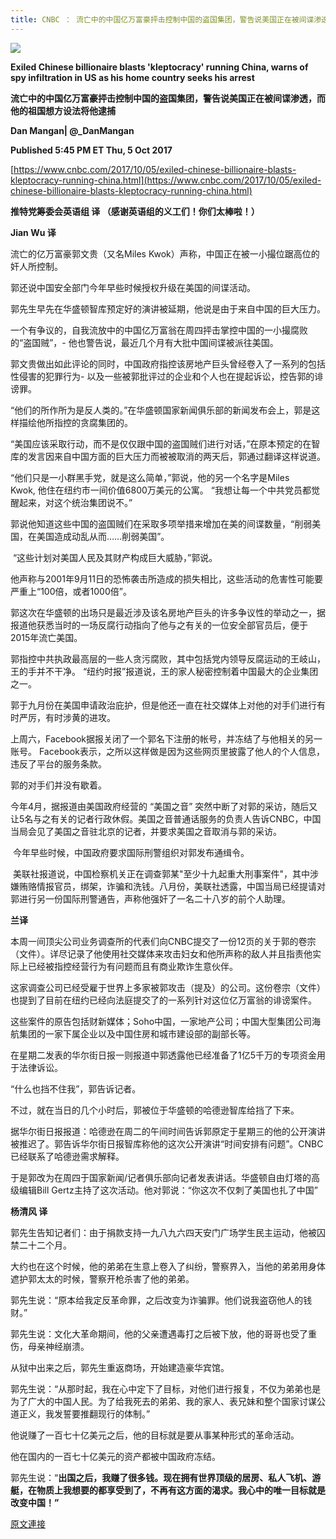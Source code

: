 ```yaml
---
title: CNBC ： 流亡中的中国亿万富豪抨击控制中国的盗国集团，警告说美国正在被间谍渗透，而他的祖国想方设法将他逮捕
---
```


**[![](https://3.bp.blogspot.com/-qymW3K9gE-Y/WdhZ6hpT33I/AAAAAAAAApw/N8ePTe7X7lYYaB_pL-uoeuls8R1zHqwKwCLcBGAs/s1600/3.PNG)](https://3.bp.blogspot.com/-qymW3K9gE-Y/WdhZ6hpT33I/AAAAAAAAApw/N8ePTe7X7lYYaB_pL-uoeuls8R1zHqwKwCLcBGAs/s1600/3.PNG)**





**Exiled Chinese billionaire blasts 'kleptocracy' running China, warns of spy infiltration in US as his home country seeks his arrest**



**流亡中的中国亿万富豪抨击控制中国的盗国集团，警告说美国正在被间谍渗透，而他的祖国想方设法将他逮捕**



**Dan Mangan| @\_DanMangan**



**Published 5:45 PM ET Thu, 5 Oct 2017**



[https://www.cnbc.com/2017/10/05/exiled-chinese-billionaire-blasts-kleptocracy-running-china.html](https://www.cnbc.com/2017/10/05/exiled-chinese-billionaire-blasts-kleptocracy-running-china.html)








**推特党筹委会英语组 译 （感谢英语组的义工们！你们太棒啦！）**








**Jian Wu 译**



流亡的亿万富豪郭文贵（又名Miles Kwok）声称，中国正在被一小撮位踞高位的奸人所控制。








郭还说中国安全部门今年早些时候授权升级在美国的间谍活动。








郭先生早先在华盛顿智库预定好的演讲被延期，他说是由于来自中国的巨大压力。








一个有争议的，自我流放中的中国亿万富翁在周四抨击掌控中国的一小撮腐败的“盗国贼”，- 他也警告说，最近几个月有大批中国间谍被派往美国。








郭文贵做出如此评论的同时，中国政府指控该房地产巨头曾经卷入了一系列的包括性侵害的犯罪行为- 以及一些被郭批评过的企业和个人也在提起诉讼，控告郭的诽谤罪。








“他们的所作所为是反人类的。”在华盛顿国家新闻俱乐部的新闻发布会上，郭是这样描绘他所指控的贪腐集团的。








“美国应该采取行动，而不是仅仅跟中国的盗国贼们进行对话，”在原本预定的在智库的发言因来自中国方面的巨大压力而被被取消的两天后，郭通过翻译这样说道。








“他们只是一小群黑手党，就是这么简单，”郭说，他的另一个名字是Miles Kwok, 他住在纽约市一间价值6800万美元的公寓。 “我想让每一个中共党员都觉醒起来，对这个统治集团说不。”



郭说他知道这些中国的盗国贼们在采取多项举措来增加在美的间谍数量，“削弱美国，在美国造成动乱从而……削弱美国”。








 “这些计划对美国人民及其财产构成巨大威胁，”郭说。








他声称与2001年9月11日的恐怖袭击所造成的损失相比，这些活动的危害性可能要严重上“100倍，或者1000倍”。








郭这次在华盛顿的出场只是最近涉及该名房地产巨头的许多争议性的举动之一，据报道他获悉当时的一场反腐行动指向了他与之有关的一位安全部官员后，便于2015年流亡美国。



郭指控中共执政最高层的一些人贪污腐败，其中包括党内领导反腐运动的王岐山，王的手并不干净。 “纽约时报”报道说，王的家人秘密控制着中国最大的企业集团之一。








郭于九月份在美国申请政治庇护，但是他还一直在社交媒体上对他的对手们进行有时严厉，有时涉黄的进攻。








上周六，Facebook据报关闭了一个郭名下注册的帐号，并冻结了与他相关的另一账号。 Facebook表示，之所以这样做是因为这些网页里披露了他人的个人信息，违反了平台的服务条款。








郭的对手们并没有歇着。








今年4月，据报道由美国政府经营的 “美国之音” 突然中断了对郭的采访，随后又让5名与之有关的记者行政休假。美国之音普通话服务的负责人告诉CNBC，中国当局会见了美国之音驻北京的记者，并要求美国之音取消与郭的采访。








 今年早些时候，中国政府要求国际刑警组织对郭发布通缉令。








 美联社报道说，中国检察机关正在调查郭某"至少十九起重大刑事案件"，其中涉嫌贿赂情报官员，绑架，诈骗和洗钱。八月份，美联社透露，中国当局已经提请对郭进行另一份国际刑警通告，声称他强奸了一名二十八岁的前个人助理。








**兰译**



本周一间顶尖公司业务调查所的代表们向CNBC提交了一份12页的关于郭的卷宗（文件）。详尽记录了他使用社交媒体来攻击妇女和他所声称的敌人并且指责他实际上已经被指控经营行为有问题而且有商业欺诈生意伙伴。








这家调查公司已经受雇于世界上多家被郭攻击（提及）的公司。这份卷宗（文件）也提到了目前在纽约已经向法庭提交了的一系列针对这位亿万富翁的诽谤案件。



这些案件的原告包括财新媒体；Soho中国，一家地产公司；中国大型集团公司海航集团的一家下属企业以及中国住房和城市建设部的副部长等。








在星期二发表的华尔街日报一则报道中郭透露他已经准备了1亿5千万的专项资金用于法律诉讼。








“什么也挡不住我”，郭告诉记者。








不过，就在当日的几个小时后，郭被位于华盛顿的哈德逊智库给挡了下来。








据华尔街日报报道：哈德逊在周二的午间时间告诉郭原定于星期三的他的公开演讲被推迟了。郭告诉华尔街日报智库称他的这次公开演讲“时间安排有问题”。CNBC已经联系了哈德逊需求解释。








于是郭改为在周四于国家新闻/记者俱乐部向记者发表讲话。华盛顿自由灯塔的高级编辑Bill Gertz主持了这次活动。他对郭说：“你这次不仅刺了美国也扎了中国”








**杨清风 译**



郭先生告知记者们：由于捐款支持一九八九六四天安门广场学生民主运动，他被囚禁二十二个月。








大约也在这个时候，他的弟弟在生意上卷入了纠纷，警察界入，当他的弟弟用身体遮护郭太太的时候，警察开枪杀害了他的弟弟。








郭先生说：“原本给我定反革命罪，之后改变为诈骗罪。他们说我盗窃他人的钱财。”








郭先生说：文化大革命期间，他的父亲遭遇毒打之后被下放，他的哥哥也受了重伤，母亲神经崩溃。








从狱中出来之后，郭先生重返商场，开始建造豪华宾馆。








郭先生说：“从那时起，我在心中定下了目标，对他们进行报复，不仅为弟弟也是为了广大的中国人民。为了给我死去的弟弟、我的家人、表兄妹和整个国家讨谋公道正义，我发誓要推翻现行的体制。”








他说赚了一百七十亿美元之后，他的目标就是要从事某种形式的革命活动。








他在国内的一百七十亿美元的资产都被中国政府冻结。








郭先生说：“**出国之后，我赚了很多钱。现在拥有世界顶级的居房、私人飞机、游艇，在物质上我想要的都享受到了，不再有这方面的渴求。我心中的唯一目标就是改变中国！”**

[原文連接](http://littleantvoice.blogspot.com/2018/04/cnbc.html)